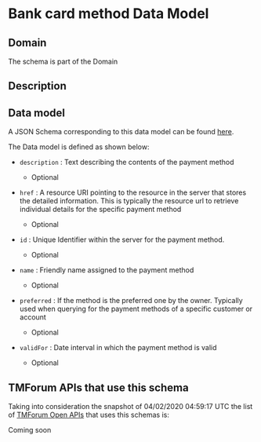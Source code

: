 # Bank card method Data Model

## Domain

The  schema is part of the  Domain

## Description



## Data model

A JSON Schema corresponding to this data model can be found
[here](https://github.com/tmforum-rand/schemas/blob/candidates/Customer/BankCardMethod.schema.json).

The Data model is defined as shown below:

- `description` : Text describing the contents of the payment method

  - Optional


- `href` : A resource URI pointing to the resource in the server that stores the detailed information. This is typically the resource url to retrieve individual details for the specific payment method

  - Optional


- `id` : Unique Identifier within the server for the payment method.

  - Optional


- `name` : Friendly name assigned to the payment method

  - Optional


- `preferred` : If the method is the preferred one by the owner. Typically used when querying for the payment methods of a specific customer or account

  - Optional


- `validFor` : Date interval in which the payment method is valid

  - Optional






## TMForum APIs that use this schema

Taking into consideration the snapshot of 04/02/2020 04:59:17 UTC the list of [TMForum Open APIs](https://www.tmforum.org/open-apis/) that uses this schemas is:

Coming soon